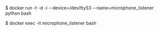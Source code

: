 $ docker run -t -d -i --device=/dev/ttyS3 --name=microphone_listener python bash



$ docker exec -it microphone_listener bash